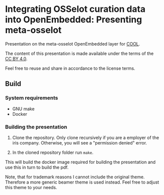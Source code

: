 # Integrating OSSelot curation data into OpenEmbedded: Presenting meta-osselot

Presentation on the meta-osselot OpenEmbedded layer for [COOL](https://www.osadl.org/?id=4133#c19711).

The content of this presentation is made available under the terms of the [CC BY 4.0](https://creativecommons.org/licenses/by/4.0/).

Feel free to reuse and share in accordance to the license terms.

## Build

### System requirements

- GNU make
- Docker

### Building the presentation

1. Clone the repository. Only clone recursively if you are a employer of the iris company. Otherwise, you will see a "permission denied" error.

2. In the cloned repository folder run `make`.

This will build the docker image required for building the presentation and use this in turn to build the pdf.

Note, that for trademark reasons I cannot include the original theme. Therefore a more generic beamer theme is used instead. Feel free to adjust this theme to your needs.
